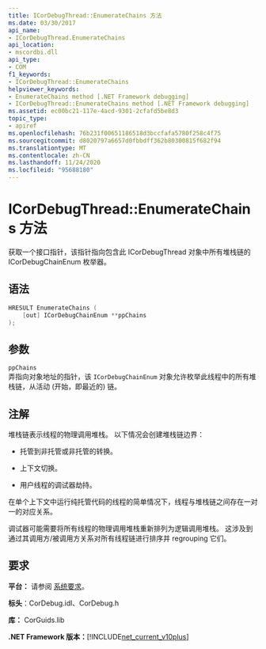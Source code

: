 ```yaml
---
title: ICorDebugThread::EnumerateChains 方法
ms.date: 03/30/2017
api_name:
- ICorDebugThread.EnumerateChains
api_location:
- mscordbi.dll
api_type:
- COM
f1_keywords:
- ICorDebugThread::EnumerateChains
helpviewer_keywords:
- EnumerateChains method [.NET Framework debugging]
- ICorDebugThread::EnumerateChains method [.NET Framework debugging]
ms.assetid: ec00bc21-117e-4acd-9301-2cfafd5be8d3
topic_type:
- apiref
ms.openlocfilehash: 76b231f00651186518d3bccfafa5780f258c4f75
ms.sourcegitcommit: d8020797a6657d0fbbdff362b80300815f682f94
ms.translationtype: MT
ms.contentlocale: zh-CN
ms.lasthandoff: 11/24/2020
ms.locfileid: "95688180"
---
```

# <a name="icordebugthreadenumeratechains-method"></a>ICorDebugThread::EnumerateChains 方法

获取一个接口指针，该指针指向包含此 ICorDebugThread 对象中所有堆栈链的 ICorDebugChainEnum 枚举器。  
  
## <a name="syntax"></a>语法  
  
```cpp  
HRESULT EnumerateChains (  
    [out] ICorDebugChainEnum **ppChains  
);  
```  
  
## <a name="parameters"></a>参数  

 `ppChains`  
 弄指向对象地址的指针，该 `ICorDebugChainEnum` 对象允许枚举此线程中的所有堆栈链，从活动 (开始，即最近的) 链。  
  
## <a name="remarks"></a>注解  

 堆栈链表示线程的物理调用堆栈。 以下情况会创建堆栈链边界：  
  
- 托管到非托管或非托管的转换。  
  
- 上下文切换。  
  
- 用户线程的调试器劫持。  
  
 在单个上下文中运行纯托管代码的线程的简单情况下，线程与堆栈链之间存在一对一的对应关系。  
  
 调试器可能需要将所有线程的物理调用堆栈重新排列为逻辑调用堆栈。 这涉及到通过其调用方/被调用方关系对所有线程链进行排序并 regrouping 它们。  
  
## <a name="requirements"></a>要求  

 **平台：** 请参阅 [系统要求](../../get-started/system-requirements.md)。  
  
 **标头**：CorDebug.idl、CorDebug.h  
  
 **库：** CorGuids.lib  
  
 **.NET Framework 版本：**[!INCLUDE[net_current_v10plus](../../../../includes/net-current-v10plus-md.md)]
